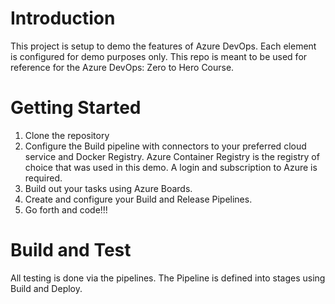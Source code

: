 # Introduction 
This project is setup to demo the features of Azure DevOps. Each element is configured for demo purposes only. This repo is meant to be used for reference for the Azure DevOps: Zero to Hero Course.
# Getting Started
1. Clone the repository
2. Configure the Build pipeline with connectors to your preferred cloud service and Docker Registry. Azure Container Registry is the registry of choice that was used in this demo. A login and subscription to Azure is required.
3. Build out your tasks using Azure Boards.
4. Create and configure your Build and Release Pipelines. 
5. Go forth and code!!!

# Build and Test
All testing is done via the pipelines. The Pipeline is defined into stages using Build and Deploy. 


